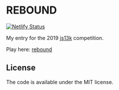 # REBOUND
[![Netlify Status](https://api.netlify.com/api/v1/badges/c52bc956-6ab2-4fa3-bb41-4fe16d197fad/deploy-status)](https://app.netlify.com/sites/bouncebackgame/deploys)

My entry for the 2019 [js13k](https://js13kgames.com/) competition.

Play here: [rebound](https://bouncebackgame.netlify.com/)

## License

The code is available under the MIT license.
